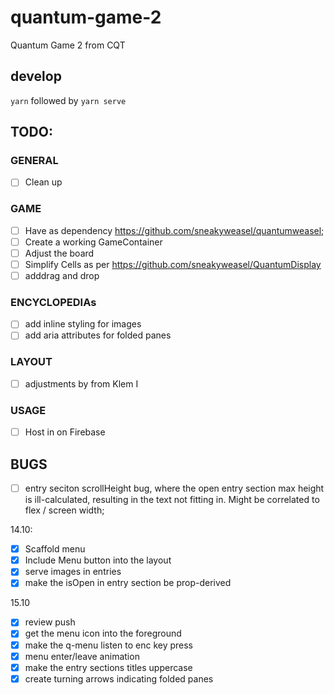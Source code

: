 # quantum-game-2
Quantum Game 2 from CQT

## develop
`yarn` followed by `yarn serve`

## TODO:
### GENERAL
- [ ] Clean up

### GAME
- [ ] Have as dependency https://github.com/sneakyweasel/quantumweasel;
- [ ] Create a working GameContainer
- [ ] Adjust the board
- [ ] Simplify Cells as per https://github.com/sneakyweasel/QuantumDisplay
- [ ] adddrag and drop

### ENCYCLOPEDIAs
- [ ] add inline styling for images
- [ ] add aria attributes for folded panes

### LAYOUT
- [ ] adjustments by from Klem I

### USAGE
- [ ] Host in on Firebase

## BUGS
- [ ] entry seciton scrollHeight bug, where the open entry section max height is ill-calculated, resulting in the text not fitting in. Might be correlated to flex / screen width;

14.10:
- [x] Scaffold menu
- [x] Include Menu button into the layout
- [x] serve images in entries
- [x] make the isOpen in entry section be prop-derived

15.10
- [x] review push
- [x] get the menu icon into the foreground
- [x] make the q-menu listen to enc key press
- [x] menu enter/leave animation
- [x] make the entry sections titles uppercase
- [x] create turning arrows indicating folded panes